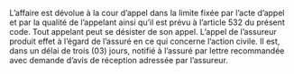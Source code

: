 L’affaire est dévolue à la cour d’appel dans la limite fixée par l’acte d’appel et par la qualité de l’appelant ainsi qu’il est prévu à l’article 532 du présent code.
Tout appelant peut se désister de son appel.
L’appel de l’assureur produit effet à l’égard de l’assuré en ce qui concerne l’action civile. Il est, dans un délai de trois (03) jours, notifié à l’assuré par lettre recommandée avec demande d’avis de réception adressée par l’assureur.